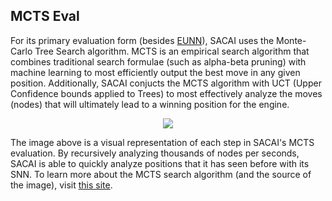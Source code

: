 ## MCTS Eval

For its primary evaluation form (besides [EUNN](EUNN.md)), SACAI uses the Monte-Carlo Tree Search algorithm. MCTS is an empirical search algorithm that combines traditional search formulae (such as alpha-beta pruning) with machine learning to most efficiently output the best move in any given position. Additionally, SACAI conjucts the MCTS algorithm with UCT (Upper Confidence bounds applied to Trees) to most effectively analyze the moves (nodes) that will ultimately lead to a winning position for the engine.

<p align="center">
  <img src="https://miro.medium.com/max/2000/1*Ntm0xHhJ5jOgsL9AdB2kNw.jpeg" />
</p>

The image above is a visual representation of each step in SACAI's MCTS evaluation. By recursively analyzing thousands of nodes per seconds, SACAI is able to quickly analyze positions that it has seen before with its SNN. To learn more about the MCTS search algorithm (and the source of the image), visit [this site](https://medium.com/@quasimik/monte-carlo-tree-search-applied-to-letterpress-34f41c86e238).
